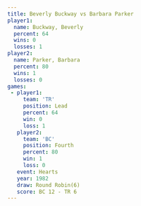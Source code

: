 ```yaml
---
title: Beverly Buckway vs Barbara Parker
player1:                
  name: Buckway, Beverly
  percent: 64           
  wins: 0               
  losses: 1             
player2:                
  name: Parker, Barbara 
  percent: 80           
  wins: 1               
  losses: 0             
games:
 - player1:        
     team: 'TR'    
     position: Lead
     percent: 64   
     win: 0        
     loss: 1       
   player2:          
     team: 'BC'      
     position: Fourth
     percent: 80     
     win: 1          
     loss: 0         
   event: Hearts       
   year: 1982          
   draw: Round Robin(6)
   score: BC 12 - TR 6 
---
```

